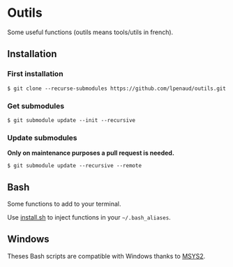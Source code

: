 # Outils

Some useful functions (outils means tools/utils in french).

## Installation

### First installation

```
$ git clone --recurse-submodules https://github.com/lpenaud/outils.git
```

### Get submodules

```
$ git submodule update --init --recursive
```

### Update submodules

**Only on maintenance purposes a pull request is needed.**

```
$ git submodule update --recursive --remote
```

## Bash

Some functions to add to your terminal.

Use [install.sh](./install.sh) to inject functions in your `~/.bash_aliases`.

## Windows

Theses Bash scripts are compatible with Windows thanks to [MSYS2](https://www.msys2.org/).
